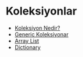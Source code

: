 # Koleksiyonlar

- [Koleksiyon Nedir?](1-koleksiyon-nedir/)
- [Generic Koleksiyonar](2-generic-koleksiyonlar/)
- [Array List](3-arraylist-nedir/)
- [Dictionary](4-dictionary-nedir/)
